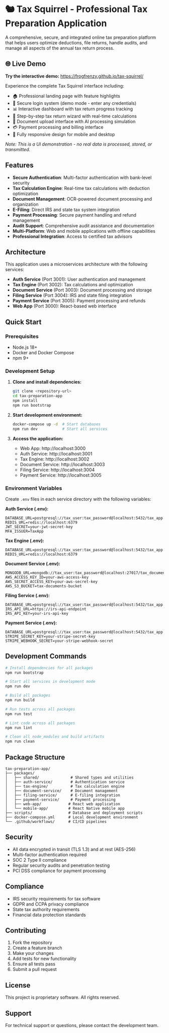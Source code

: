 # 🐿️ Tax Squirrel - Professional Tax Preparation Application

A comprehensive, secure, and integrated online tax preparation platform that helps users optimize deductions, file returns, handle audits, and manage all aspects of the annual tax return process.

## 🌐 **Live Demo**

**Try the interactive demo:** https://frogfrenzy.github.io/tax-squirrel/

Experience the complete Tax Squirrel interface including:
- 🏠 Professional landing page with feature highlights
- 🔐 Secure login system (demo mode - enter any credentials)
- 📊 Interactive dashboard with tax return progress tracking
- 🧾 Step-by-step tax return wizard with real-time calculations
- 📄 Document upload interface with AI processing simulation
- 💳 Payment processing and billing interface
- 📱 Fully responsive design for mobile and desktop

*Note: This is a UI demonstration - no real data is processed, stored, or transmitted.*

## Features

- **Secure Authentication**: Multi-factor authentication with bank-level security
- **Tax Calculation Engine**: Real-time tax calculations with deduction optimization
- **Document Management**: OCR-powered document processing and organization
- **E-Filing**: Direct IRS and state tax system integration
- **Payment Processing**: Secure payment handling and refund management
- **Audit Support**: Comprehensive audit assistance and documentation
- **Multi-Platform**: Web and mobile applications with offline capabilities
- **Professional Integration**: Access to certified tax advisors

## Architecture

This application uses a microservices architecture with the following services:

- **Auth Service** (Port 3001): User authentication and management
- **Tax Engine** (Port 3002): Tax calculations and optimization
- **Document Service** (Port 3003): Document processing and storage
- **Filing Service** (Port 3004): IRS and state filing integration
- **Payment Service** (Port 3005): Payment processing and refunds
- **Web App** (Port 3000): React-based web interface

## Quick Start

### Prerequisites

- Node.js 18+
- Docker and Docker Compose
- npm 9+

### Development Setup

1. **Clone and install dependencies:**
   ```bash
   git clone <repository-url>
   cd tax-preparation-app
   npm install
   npm run bootstrap
   ```

2. **Start development environment:**
   ```bash
   docker-compose up -d  # Start databases
   npm run dev           # Start all services
   ```

3. **Access the application:**
   - Web App: http://localhost:3000
   - Auth Service: http://localhost:3001
   - Tax Engine: http://localhost:3002
   - Document Service: http://localhost:3003
   - Filing Service: http://localhost:3004
   - Payment Service: http://localhost:3005

### Environment Variables

Create `.env` files in each service directory with the following variables:

**Auth Service (.env):**
```
DATABASE_URL=postgresql://tax_user:tax_password@localhost:5432/tax_app
REDIS_URL=redis://localhost:6379
JWT_SECRET=your-jwt-secret-key
MFA_ISSUER=TaxApp
```

**Tax Engine (.env):**
```
DATABASE_URL=postgresql://tax_user:tax_password@localhost:5432/tax_app
REDIS_URL=redis://localhost:6379
```

**Document Service (.env):**
```
MONGODB_URL=mongodb://tax_user:tax_password@localhost:27017/tax_documents
AWS_ACCESS_KEY_ID=your-aws-access-key
AWS_SECRET_ACCESS_KEY=your-aws-secret-key
AWS_S3_BUCKET=tax-documents-bucket
```

**Filing Service (.env):**
```
DATABASE_URL=postgresql://tax_user:tax_password@localhost:5432/tax_app
IRS_API_URL=https://irs-api-endpoint
IRS_API_KEY=your-irs-api-key
```

**Payment Service (.env):**
```
DATABASE_URL=postgresql://tax_user:tax_password@localhost:5432/tax_app
STRIPE_SECRET_KEY=your-stripe-secret-key
STRIPE_WEBHOOK_SECRET=your-stripe-webhook-secret
```

## Development Commands

```bash
# Install dependencies for all packages
npm run bootstrap

# Start all services in development mode
npm run dev

# Build all packages
npm run build

# Run tests across all packages
npm run test

# Lint code across all packages
npm run lint

# Clean all node_modules and build artifacts
npm run clean
```

## Package Structure

```
tax-preparation-app/
├── packages/
│   ├── shared/              # Shared types and utilities
│   ├── auth-service/        # Authentication service
│   ├── tax-engine/          # Tax calculation engine
│   ├── document-service/    # Document management
│   ├── filing-service/      # E-filing integration
│   ├── payment-service/     # Payment processing
│   ├── web-app/            # React web application
│   └── mobile-app/         # React Native mobile app
├── scripts/                # Database and deployment scripts
├── docker-compose.yml      # Local development environment
└── .github/workflows/      # CI/CD pipelines
```

## Security

- All data encrypted in transit (TLS 1.3) and at rest (AES-256)
- Multi-factor authentication required
- SOC 2 Type II compliance
- Regular security audits and penetration testing
- PCI DSS compliance for payment processing

## Compliance

- IRS security requirements for tax software
- GDPR and CCPA privacy compliance
- State tax authority requirements
- Financial data protection standards

## Contributing

1. Fork the repository
2. Create a feature branch
3. Make your changes
4. Add tests for new functionality
5. Ensure all tests pass
6. Submit a pull request

## License

This project is proprietary software. All rights reserved.

## Support

For technical support or questions, please contact the development team.